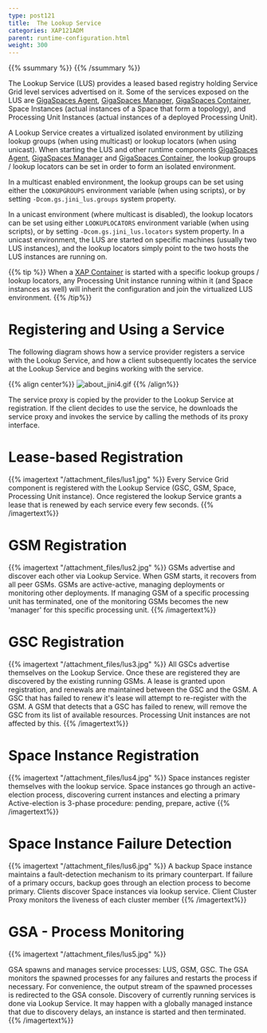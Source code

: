 ```yaml
---
type: post121
title:  The Lookup Service
categories: XAP121ADM
parent: runtime-configuration.html
weight: 300
---
```


{{%  ssummary  %}} {{%  /ssummary %}}



The Lookup Service (LUS) provides a leased based registry holding Service Grid level services advertised on it. Some of the services exposed on the LUS are [GigaSpaces Agent](./service-grid.html#gsa), [GigaSpaces Manager](./service-grid.html#gsm), [GigaSpaces Container](./service-grid.html#gsc), Space Instances (actual instances of a Space that form a topology), and Processing Unit Instances (actual instances of a deployed Processing Unit).

A Lookup Service creates a virtualized isolated environment by utilizing lookup groups (when using multicast) or lookup locators (when using unicast). When starting the LUS and other runtime components [GigaSpaces Agent](./service-grid.html#gsa), [GigaSpaces Manager](./service-grid.html#gsm) and [GigaSpaces Container](./service-grid.html#gsc), the lookup groups / lookup locators can be set in order to form an isolated environment.

In a multicast enabled environment, the lookup groups can be set using either the `LOOKUPGROUPS` environment variable (when using scripts), or by setting `-Dcom.gs.jini_lus.groups` system property.

In a unicast environment (where multicast is disabled), the lookup locators can be set using either `LOOKUPLOCATORS` environment variable (when using scripts), or by setting `-Dcom.gs.jini_lus.locators` system property. In a unicast environment, the LUS are started on specific machines (usually two LUS instances), and the lookup locators simply point to the two hosts the LUS instances are running on.

{{%  tip %}}
When a [XAP Container](./service-grid.html#gsc) is started with a specific lookup groups / lookup locators, any Processing Unit instance running within it (and Space instances as well) will inherit the configuration and join the virtualized LUS environment.
{{% /tip%}}

# Registering and Using a Service

The following diagram shows how a service provider registers a service with the Lookup Service, and how a client subsequently locates the service at the Lookup Service and begins working with the service.


{{% align center%}}
![about_jini4.gif](/attachment_files/about_jini4.gif)
{{% /align%}}

The service proxy is copied by the provider to the Lookup Service at registration. If the client decides to use the service, he downloads the service proxy and invokes the service by calling the methods of its proxy interface.

# Lease-based Registration

{{% imagertext "/attachment_files/lus1.jpg" %}}
Every Service Grid component is registered with the Lookup Service (GSC, GSM, Space, Processing Unit instance). Once registered the lookup Service grants a lease that is renewed by each service every few seconds.
{{% /imagertext%}}
# GSM Registration


{{% imagertext "/attachment_files/lus2.jpg" %}}
GSMs advertise and discover each other via Lookup Service. When GSM starts, it recovers from all peer GSMs. GSMs are active-active, managing deployments or monitoring other deployments. If managing GSM of a specific processing unit has terminated, one of the monitoring GSMs becomes the new 'manager' for this specific processing unit.
{{% /imagertext%}}

# GSC Registration

{{% imagertext "/attachment_files/lus3.jpg" %}}
All GSCs advertise themselves on the Lookup Service. Once these are registered they are discovered by the existing running GSMs. A lease is granted upon registration, and renewals are maintained between the GSC and the GSM. A GSC that has failed to renew it's lease will attempt to re-register with the GSM. A GSM that detects that a GSC has failed to renew, will remove the GSC from its list of available resources. Processing Unit instances are not affected by this.
{{% /imagertext%}}

# Space Instance Registration

{{% imagertext "/attachment_files/lus4.jpg" %}}
Space instances register themselves with the lookup service. Space instances go through an active-election process, discovering current instances and electing a primary
Active-election is 3-phase procedure: pending, prepare, active
{{% /imagertext%}}


# Space Instance Failure Detection

{{% imagertext "/attachment_files/lus6.jpg" %}}
A backup Space instance maintains a fault-detection mechanism to its primary counterpart. If failure of a primary occurs, backup goes through an election process to become primary. Clients discover Space instances via lookup service. Client Cluster Proxy monitors the liveness of each cluster member
{{% /imagertext%}}

# GSA - Process Monitoring

{{% imagertext "/attachment_files/lus5.jpg" %}}

GSA spawns and manages service processes: LUS, GSM, GSC. The GSA monitors the spawned processes for any failures and restarts the process if necessary. For convenience, the output stream of the spawned processes is redirected to the GSA console. Discovery of currently running services is done via Lookup Service. It may happen with a globally managed instance that due to discovery delays, an instance is started and then terminated.
{{% /imagertext%}}
